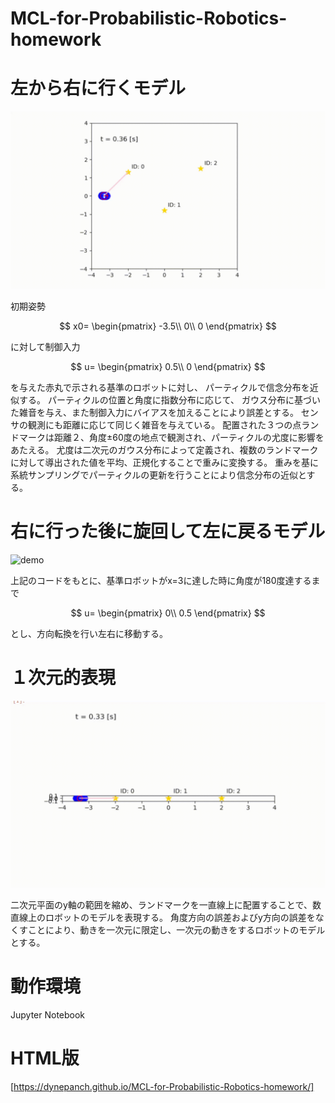 # MCL-for-Probabilistic-Robotics-homework

# 左から右に行くモデル
![demo](https://github.com/dynepanch/MCL-for-Probabilistic-Robotics-homework/blob/main/gif/left_to_right.gif)


初期姿勢

$$
x0=
\begin{pmatrix}
-3.5\\
0\\
0
\end{pmatrix}
$$

に対して制御入力

$$
u=
\begin{pmatrix}
0.5\\
0
\end{pmatrix}
$$

を与えた赤丸で示される基準のロボットに対し、
パーティクルで信念分布を近似する。
パーティクルの位置と角度に指数分布に応じて、
ガウス分布に基づいた雑音を与え、また制御入力にバイアスを加えることにより誤差とする。
センサの観測にも距離に応じて同じく雑音を与えている。
配置された３つの点ランドマークは距離２、角度&plusmn;60度の地点で観測され、パーティクルの尤度に影響をあたえる。
尤度は二次元のガウス分布によって定義され、複数のランドマークに対して導出された値を平均、正規化することで重みに変換する。
重みを基に系統サンプリングでパーティクルの更新を行うことにより信念分布の近似とする。


# 右に行った後に旋回して左に戻るモデル
![demo](https://github.com/dynepanch/MCL-for-Probabilistic-Robotics-homework/blob/main/gif/left_to_right_to_left.gif)


上記のコードをもとに、基準ロボットがx=3に達した時に角度が180度達するまで

$$
u=
\begin{pmatrix}
0\\
0.5
\end{pmatrix}
$$

とし、方向転換を行い左右に移動する。
# １次元的表現
![demo](https://github.com/dynepanch/MCL-for-Probabilistic-Robotics-homework/blob/main/gif/line.gif)

二次元平面のy軸の範囲を縮め、ランドマークを一直線上に配置することで、数直線上のロボットのモデルを表現する。
角度方向の誤差およびy方向の誤差をなくすことにより、動きを一次元に限定し、一次元の動きをするロボットのモデルとする。

# 動作環境
Jupyter Notebook

# HTML版
[https://dynepanch.github.io/MCL-for-Probabilistic-Robotics-homework/]
